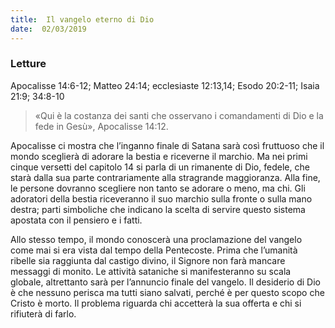 ```yaml
---
title:  Il vangelo eterno di Dio
date:  02/03/2019
---
```


### Letture
Apocalisse 14:6-12; Matteo 24:14; ecclesiaste 12:13,14; Esodo 20:2-11; Isaia 21:9; 34:8-10

> <p></p>
> «Qui è la costanza dei santi che osservano i comandamenti di Dio e la fede in Gesù», Apocalisse 14:12.

Apocalisse ci mostra che l’inganno finale di Satana sarà così fruttuoso che il mondo sceglierà di adorare la bestia e riceverne il marchio. Ma nei primi cinque versetti del capitolo 14 si parla di un rimanente di Dio, fedele, che starà dalla sua parte contrariamente alla stragrande maggioranza. Alla fine, le persone dovranno scegliere non tanto se adorare o meno, ma chi. Gli adoratori della bestia riceveranno il suo marchio sulla fronte o sulla mano destra; parti simboliche che indicano la scelta di servire questo sistema apostata con il pensiero e i fatti.

Allo stesso tempo, il mondo conoscerà una proclamazione del vangelo come mai si era vista dal tempo della Pentecoste. Prima che l’umanità ribelle sia raggiunta dal castigo divino, il Signore non farà mancare messaggi di monito. Le attività sataniche si manifesteranno su scala globale, altrettanto sarà per l’annuncio finale del vangelo. Il desiderio di Dio è che nessuno perisca ma tutti siano salvati, perché è per questo scopo che Cristo è morto. Il problema riguarda chi accetterà la sua offerta e chi si rifiuterà di farlo.